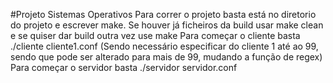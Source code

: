 #Projeto Sistemas Operativos
Para correr o projeto basta está no diretorio do projeto e escrever make. Se houver já ficheiros da build usar make clean e se quiser dar build outra vez use make Para começar o cliente basta ./cliente cliente1.conf (Sendo necessário especificar do cliente 1 até ao 99, sendo que pode ser alterado para mais de 99, mudando a função de regex) Para começar o servidor basta ./servidor servidor.conf
